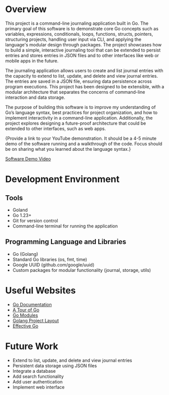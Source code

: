 # Overview
This project is a command-line journaling application built in Go. 
The primary goal of this software is to demonstrate core Go concepts such as variables, expressions, conditionals, loops, functions, structs, pointers, structuring projects,
handling user input via CLI, and applying the language's modular design through packages. 
The project showcases how to build a simple, interactive journaling tool that can be extended to persist entries and stores entries in JSON files and to other interfaces like web or mobile apps in the future.

The journaling application allows users to create and list journal entries with the capacity to extend to list, update, and delete and view journal entries. The entries are saved in a JSON file, ensuring data persistence across program executions. This project has been designed to be extensible, with a modular architecture that separates the concerns of command-line interaction and data storage.

The purpose of building this software is to improve my understanding of Go’s language syntax, best practices for project organization, and how to implement interactivity in a command-line application. 
Additionally, the project explores designing a future-proof architecture that could be extended to other interfaces, such as web apps.

{Provide a link to your YouTube demonstration. It should be a 4-5 minute demo of the software running and a walkthrough of the code. Focus should be on sharing what you learned about the language syntax.}

[Software Demo Video](https://youtu.be/8qFOscE_rW4)

# Development Environment

## Tools
- Goland
- Go 1.23+
- Git for version control
- Command-line terminal for running the application

## Programming Language and Libraries
- Go (Golang)
- Standard Go libraries (os, fmt, time)
- Google UUID (github.com/google/uuid)
- Custom packages for modular functionality (journal, storage, utils)

# Useful Websites

- [Go Documentation](https://golang.org/doc/)
- [A Tour of Go](https://go.dev/tour/list)
- [Go Modules](https://blog.golang.org/using-go-modules)
- [Golang Project Layout](https://github.com/golang-standards/project-layout)
- [Effective Go](https://golang.org/doc/effective_go.html)

# Future Work

- Extend to list, update, and delete and view journal entries
- Persistent data storage using JSON files 
- Integrate a database
- Add search functionality
- Add user authentication 
- Implement web interface